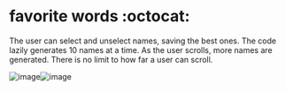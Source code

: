 # favorite words :octocat:

The user can select and unselect names, saving the best ones. The code lazily generates 10 names at a time. As the user scrolls, more names are generated. There is no limit to how far a user can scroll.
 
![image](https://user-images.githubusercontent.com/63197899/147784796-79015b55-a328-4db1-88b7-47d4519781d6.png)![image](https://user-images.githubusercontent.com/63197899/147784841-a7a88d69-6992-4499-ab59-9263ac57da48.png)


